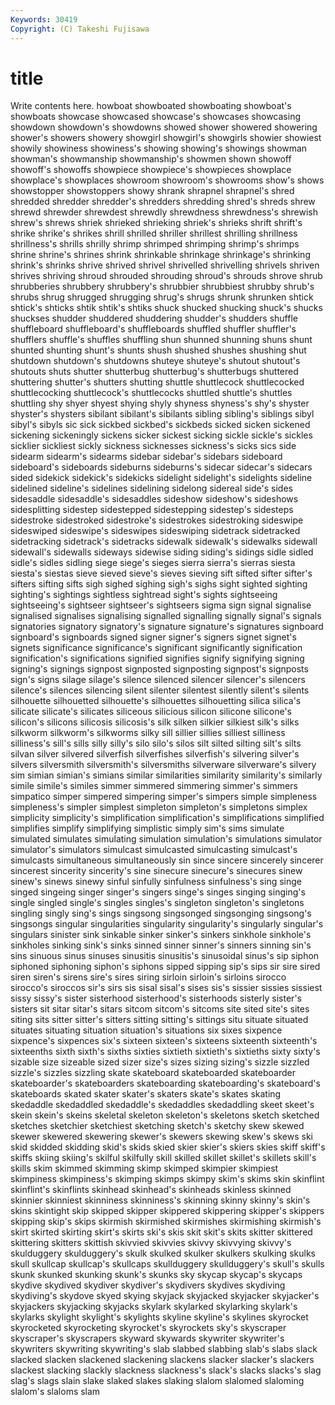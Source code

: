```yaml
---
Keywords: 30419 
Copyright: (C) Takeshi Fujisawa
---
```


# title

Write contents here.
howboat showboated showboating
showboat's showboats showcase showcased showcase's showcases showcasing showdown showdown's showdowns
showed shower showered showering shower's showers showery showgirl showgirl's showgirls
showier showiest showily showiness showiness's showing showing's showings showman showman's
showmanship showmanship's showmen shown showoff showoff's showoffs showpiece showpiece's showpieces
showplace showplace's showplaces showroom showroom's showrooms show's shows showstopper showstoppers
showy shrank shrapnel shrapnel's shred shredded shredder shredder's shredders shredding
shred's shreds shrew shrewd shrewder shrewdest shrewdly shrewdness shrewdness's shrewish
shrew's shrews shriek shrieked shrieking shriek's shrieks shrift shrift's shrike
shrike's shrikes shrill shrilled shriller shrillest shrilling shrillness shrillness's shrills
shrilly shrimp shrimped shrimping shrimp's shrimps shrine shrine's shrines shrink
shrinkable shrinkage shrinkage's shrinking shrink's shrinks shrive shrived shrivel shrivelled
shrivelling shrivels shriven shrives shriving shroud shrouded shrouding shroud's shrouds
shrove shrub shrubberies shrubbery shrubbery's shrubbier shrubbiest shrubby shrub's shrubs
shrug shrugged shrugging shrug's shrugs shrunk shrunken shtick shtick's shticks
shtik shtik's shtiks shuck shucked shucking shuck's shucks shuckses shudder
shuddered shuddering shudder's shudders shuffle shuffleboard shuffleboard's shuffleboards shuffled shuffler
shuffler's shufflers shuffle's shuffles shuffling shun shunned shunning shuns shunt
shunted shunting shunt's shunts shush shushed shushes shushing shut shutdown
shutdown's shutdowns shuteye shuteye's shutout shutout's shutouts shuts shutter shutterbug
shutterbug's shutterbugs shuttered shuttering shutter's shutters shutting shuttle shuttlecock shuttlecocked
shuttlecocking shuttlecock's shuttlecocks shuttled shuttle's shuttles shuttling shy shyer shyest
shying shyly shyness shyness's shy's shyster shyster's shysters sibilant sibilant's
sibilants sibling sibling's siblings sibyl sibyl's sibyls sic sick sickbed
sickbed's sickbeds sicked sicken sickened sickening sickeningly sickens sicker sickest
sicking sickle sickle's sickles sicklier sickliest sickly sickness sicknesses sickness's
sicks sics side sidearm sidearm's sidearms sidebar sidebar's sidebars sideboard
sideboard's sideboards sideburns sideburns's sidecar sidecar's sidecars sided sidekick sidekick's
sidekicks sidelight sidelight's sidelights sideline sidelined sideline's sidelines sidelining sidelong
sidereal side's sides sidesaddle sidesaddle's sidesaddles sideshow sideshow's sideshows sidesplitting
sidestep sidestepped sidestepping sidestep's sidesteps sidestroke sidestroked sidestroke's sidestrokes sidestroking
sideswipe sideswiped sideswipe's sideswipes sideswiping sidetrack sidetracked sidetracking sidetrack's sidetracks
sidewalk sidewalk's sidewalks sidewall sidewall's sidewalls sideways sidewise siding siding's
sidings sidle sidled sidle's sidles sidling siege siege's sieges sierra
sierra's sierras siesta siesta's siestas sieve sieved sieve's sieves sieving
sift sifted sifter sifter's sifters sifting sifts sigh sighed sighing
sigh's sighs sight sighted sighting sighting's sightings sightless sightread sight's
sights sightseeing sightseeing's sightseer sightseer's sightseers sigma sign signal signalise
signalised signalises signalising signalled signalling signally signal's signals signatories signatory
signatory's signature signature's signatures signboard signboard's signboards signed signer signer's
signers signet signet's signets significance significance's significant significantly signification signification's
significations signified signifies signify signifying signing signing's signings signpost signposted
signposting signpost's signposts sign's signs silage silage's silence silenced silencer
silencer's silencers silence's silences silencing silent silenter silentest silently silent's
silents silhouette silhouetted silhouette's silhouettes silhouetting silica silica's silicate silicate's
silicates siliceous silicious silicon silicone silicone's silicon's silicons silicosis silicosis's
silk silken silkier silkiest silk's silks silkworm silkworm's silkworms silky
sill sillier sillies silliest silliness silliness's sill's sills silly silly's
silo silo's silos silt silted silting silt's silts silvan silver
silvered silverfish silverfishes silverfish's silvering silver's silvers silversmith silversmith's silversmiths
silverware silverware's silvery sim simian simian's simians similar similarities similarity
similarity's similarly simile simile's similes simmer simmered simmering simmer's simmers
simpatico simper simpered simpering simper's simpers simple simpleness simpleness's simpler
simplest simpleton simpleton's simpletons simplex simplicity simplicity's simplification simplification's simplifications
simplified simplifies simplify simplifying simplistic simply sim's sims simulate simulated
simulates simulating simulation simulation's simulations simulator simulator's simulators simulcast simulcasted
simulcasting simulcast's simulcasts simultaneous simultaneously sin since sincere sincerely sincerer
sincerest sincerity sincerity's sine sinecure sinecure's sinecures sinew sinew's sinews
sinewy sinful sinfully sinfulness sinfulness's sing singe singed singeing singer
singer's singers singe's singes singing singing's single singled single's singles
singles's singleton singleton's singletons singling singly sing's sings singsong singsonged
singsonging singsong's singsongs singular singularities singularity singularity's singularly singular's singulars
sinister sink sinkable sinker sinker's sinkers sinkhole sinkhole's sinkholes sinking
sink's sinks sinned sinner sinner's sinners sinning sin's sins sinuous
sinus sinuses sinusitis sinusitis's sinusoidal sinus's sip siphon siphoned siphoning
siphon's siphons sipped sipping sip's sips sir sire sired siren
siren's sirens sire's sires siring sirloin sirloin's sirloins sirocco sirocco's
siroccos sir's sirs sis sisal sisal's sises sis's sissier sissies
sissiest sissy sissy's sister sisterhood sisterhood's sisterhoods sisterly sister's sisters
sit sitar sitar's sitars sitcom sitcom's sitcoms site sited site's
sites siting sits sitter sitter's sitters sitting sitting's sittings situ
situate situated situates situating situation situation's situations six sixes sixpence
sixpence's sixpences six's sixteen sixteen's sixteens sixteenth sixteenth's sixteenths sixth
sixth's sixths sixties sixtieth sixtieth's sixtieths sixty sixty's sizable size
sizeable sized sizer size's sizes sizing sizing's sizzle sizzled sizzle's
sizzles sizzling skate skateboard skateboarded skateboarder skateboarder's skateboarders skateboarding skateboarding's
skateboard's skateboards skated skater skater's skaters skate's skates skating skedaddle
skedaddled skedaddle's skedaddles skedaddling skeet skeet's skein skein's skeins skeletal
skeleton skeleton's skeletons sketch sketched sketches sketchier sketchiest sketching sketch's
sketchy skew skewed skewer skewered skewering skewer's skewers skewing skew's
skews ski skid skidded skidding skid's skids skied skier skier's
skiers skies skiff skiff's skiffs skiing skiing's skilful skilfully skill
skilled skillet skillet's skillets skill's skills skim skimmed skimming skimp
skimped skimpier skimpiest skimpiness skimpiness's skimping skimps skimpy skim's skims
skin skinflint skinflint's skinflints skinhead skinhead's skinheads skinless skinned skinnier
skinniest skinniness skinniness's skinning skinny skinny's skin's skins skintight skip
skipped skipper skippered skippering skipper's skippers skipping skip's skips skirmish
skirmished skirmishes skirmishing skirmish's skirt skirted skirting skirt's skirts ski's
skis skit skit's skits skitter skittered skittering skitters skittish skivvied
skivvies skivvy skivvying skivvy's skulduggery skulduggery's skulk skulked skulker skulkers
skulking skulks skull skullcap skullcap's skullcaps skullduggery skullduggery's skull's skulls
skunk skunked skunking skunk's skunks sky skycap skycap's skycaps skydive
skydived skydiver skydiver's skydivers skydives skydiving skydiving's skydove skyed skying
skyjack skyjacked skyjacker skyjacker's skyjackers skyjacking skyjacks skylark skylarked skylarking
skylark's skylarks skylight skylight's skylights skyline skyline's skylines skyrocket skyrocketed
skyrocketing skyrocket's skyrockets sky's skyscraper skyscraper's skyscrapers skyward skywards skywriter
skywriter's skywriters skywriting skywriting's slab slabbed slabbing slab's slabs slack
slacked slacken slackened slackening slackens slacker slacker's slackers slackest slacking
slackly slackness slackness's slack's slacks slacks's slag slag's slags slain
slake slaked slakes slaking slalom slalomed slaloming slalom's slaloms slam
